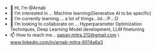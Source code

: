 - 👋 Hi, I’m @Arnab
- 👀 I’m interested in ... Machine learning(Generative AI to be specific)
- 🌱 I’m currently learning ... a lot of things...lol...:P...:D
- 💞️ I’m looking to collaborate on ... Hyperparameter Optimization Techniques, Deep Learning Model development, LLM finetuning
- 📫 How to reach me... papan.mitra.212@gmail.com \\ www.linkedin.com/in/arnab-mitra-6014a6a3

<!---
Dedulus/Dedulus is a ✨ special ✨ repository because its `README.md` (this file) appears on your GitHub profile.
You can click the Preview link to take a look at your changes.
--->

